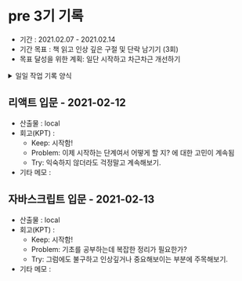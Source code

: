 # pre 3기 기록 
- 기간 : 2021.02.07 - 2021.02.14
- 기간 목표 : 책 읽고 인상 깊은 구절 및 단락 남기기 (3회)
- 목표 달성을 위한 계획: 일단 시작하고 차근차근 개선하기

<details><summary>일일 작업 기록 양식</summary>
양식 1. KPT  

## 작업 내용 - 작업일
- 산출물(commit url,블로그 주소,...) : 
- 회고(KPT) :
  - Keep (만족,지속):
  - Problem(불편,개선 필요):
  - Try(problem 해결책/ 당장 실행 가능한 action item && 실행 여부를 다음 회고때 확인 가능): 
- 기타 메모 : 

양식 2. [5Fs](http://egloos.zum.com/agile/v/4122099)

## 작업 내용 - 작업일
- 산출물(commit url,블로그 주소,...) : 
- 회고(5Fs) :
  - 사실 (Facts) :
  - 느낌 (Feeling) :
  - 배운 점 (Findings)
  - 미래의 행동계획 (Future / action item): 
  - 피드백 (Feedback / 스크럼 기간 동안 Future 실행 후, 주간회고 직전 항목 채우기):
- 기타 메모 : 

</details>

## 리액트 입문 - 2021-02-12
- 산출물 : local
- 회고(KPT) :
  - Keep: 시작함!
  - Problem: 이제 시작하는 단계여서 어떻게 할 지? 에 대한 고민이 계속됨
  - Try: 익숙하지 않더라도 걱정말고 계속해보기.
- 기타 메모 : 

## 자바스크립트 입문 - 2021-02-13
- 산출물 : local
- 회고(KPT) :
  - Keep: 시작함!
  - Problem: 기초를 공부하는데 복잡한 정리가 필요한가?
  - Try: 그럼에도 불구하고 인상깊거나 중요해보이는 부분에 주목해보기.
- 기타 메모 : 